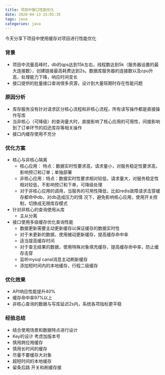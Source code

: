 ```yaml
---
title: 项目中接口性能优化
date: 2020-04-13 15:01:35
tags: java
categories: java
---
```

今天分享下项目中使用缓存对项目进行性能优化

### 背景
- 项目中流量高峰时，db的qps达到15k左右，线程数达到5k（服务器设置的最大连接数），创建链接最高耗费达到2s。数据库服务器的连接数以及cpu升高，处理能力下降，响应时间变长
- 接口提供的批量接口查询很多资源，设计到大量班期时存在性能问题

### 原因分析
- 库存服务没有针对请求区分核心流程和非核心流程，所有读写操作都是直接操作写库
- 当非核心（可降级）的查询量大时，直接影响了核心应用的可用性，间接影响到了订单环节的扣还库存等相关操作
- 接口内缓存使用不充分


### 优化方案
- 核心与非核心隔离
  - 核心应用： 特点：数据实时性要求高，请求量小，对服务稳定性要求高，影响预订和订单；单独部署
  - 非核心应用：特点：数据实时性要求相对较低，请求量大，对服务稳定性相对较低，不影响预订和下单，可降级处理
  - 对于非核心应用的调用，当服务的可用性降低，比如redis故障请求击穿缓存都命中db，对db造成压力的情	况下，避免影响核心应用，使用开关控制，切换成无限库存模式
- 针对非核心的查询使用从库
  - 主从分离
- 接口使用多级缓存优化查询性能
  - 数据更新需要主动更新缓存以保证缓存的数据实时性
  - 对于未更新的数据，使用被动更新缓存，提高缓存命中率
  - 适当提高缓存时间
  - 对于查无结果的数据，使用特殊对象填充缓存，提高缓存命中率，防止缓存击穿
  - 监听mysql canal消息主动刷新缓存
  - 添加短时间内的本地缓存，行程二级缓存

### 优化效果
- API响应性能提升40%
- 缓存命中率97%以上
- 非核心查询的数据与写库延迟2s内，系统各项指标更平稳

### 经验总结
- 结合使用场景和数据特点进行设计
- Key的设计  考虑加版本号
- 慎用跨应用缓存
- 慎用长时间的缓存
- 尽量不要缓存大对象
- 超短时间的本地缓存
- 留条后路 开关和刷缓存接
